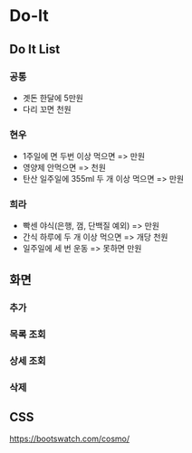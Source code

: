 # Do-It

## Do It List

### 공통
- 곗돈 한달에 5만원
- 다리 꼬면 천원

### 현우
- 1주일에 면 두번 이상 먹으면 => 만원
- 영양제 안먹으면 => 천원
- 탄산 일주일에 355ml 두 개 이상 먹으면 => 만원

### 희라
- 빡센 야식(은행, 껌, 단백질 예외) => 만원
- 간식 하루에 두 개 이상 먹으면 => 개당 천원
- 일주일에 세 번 운동 => 못하면 만원



## 화면

### 추가


### 목록 조회



### 상세 조회


### 삭제



## CSS

https://bootswatch.com/cosmo/